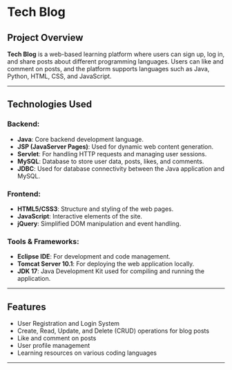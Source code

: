 # Tech Blog

## Project Overview
**Tech Blog** is a web-based learning platform where users can sign up, log in, and share posts about different programming 
languages. Users can like and comment on posts, and the platform supports languages such as Java, Python, HTML, CSS, and JavaScript.

---

## Technologies Used

### Backend:
- **Java**: Core backend development language.
- **JSP (JavaServer Pages)**: Used for dynamic web content generation.
- **Servlet**: For handling HTTP requests and managing user sessions.
- **MySQL**: Database to store user data, posts, likes, and comments.
- **JDBC**: Used for database connectivity between the Java application and MySQL.

### Frontend:
- **HTML5/CSS3**: Structure and styling of the web pages.
- **JavaScript**: Interactive elements of the site.
- **jQuery**: Simplified DOM manipulation and event handling.

### Tools & Frameworks:
- **Eclipse IDE**: For development and code management.
- **Tomcat Server 10.1**: For deploying the web application locally.
- **JDK 17**: Java Development Kit used for compiling and running the application.

---

## Features
- User Registration and Login System
- Create, Read, Update, and Delete (CRUD) operations for blog posts
- Like and comment on posts
- User profile management
- Learning resources on various coding languages

---

